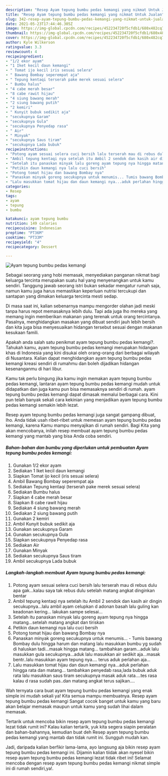 ```yaml
---
description: "Resep Ayam tepung bumbu pedas kemangi yang nikmat Untuk Jualan"
title: "Resep Ayam tepung bumbu pedas kemangi yang nikmat Untuk Jualan"
slug: 342-resep-ayam-tepung-bumbu-pedas-kemangi-yang-nikmat-untuk-jualan
date: 2021-05-23T17:44:46.305Z
image: https://img-global.cpcdn.com/recipes/452234720f5cfdb1/680x482cq70/ayam-tepung-bumbu-pedas-kemangi-foto-resep-utama.jpg
thumbnail: https://img-global.cpcdn.com/recipes/452234720f5cfdb1/680x482cq70/ayam-tepung-bumbu-pedas-kemangi-foto-resep-utama.jpg
cover: https://img-global.cpcdn.com/recipes/452234720f5cfdb1/680x482cq70/ayam-tepung-bumbu-pedas-kemangi-foto-resep-utama.jpg
author: Kyle Wilkerson
ratingvalue: 3.3
reviewcount: 4
recipeingredient:
- "1/2 ekor ayam"
- "1 Iket kecil daun kemangi"
- " Tomat ijo kecil iris sesuai selera"
- " Bawang Bombay seperempat aja"
- " Tepung kentaqi terserah pake merek sesuai selera"
- " Bumbu halus"
- "4 cabe merah besar"
- "8 cabe rawit hijau"
- "4 siung bawang merah"
- "2 siung bawang putih"
- "2 kemiri"
- " Kunyit bubuk sedikit aja"
- "secukupnya Garam"
- "secukupnya Gula"
- "secukupnya Penyedap rasa"
- " Air"
- " Minyak"
- "secukupnya Saus tiram"
- "secukupnya Lada bubuk"
recipeinstructions:
- "Potong ayam sesuai selera cuci bersih lalu terserah mau di rebus dulu apa gak...kalau saya tak rebus dulu setelah matang angkat dinginkan bentar"
- "Ambil tepung kentaqi nya setelah itu Ambil 2 sendok dan kasih air dingin secukupnya...lalu ambil ayam celupkan d adonan basah lalu guling kan keadonan kering... lakukan sampe selesai..."
- "Setelah itu panaskan minyak lalu goreng ayam tepung nya hingga matang...setelah matang angkat dan tiriskan"
- "Petikin daun kemangi nya lalu cuci bersih"
- "Potong tomat hijau dan bawang Bombay nya"
- "Panaskan minyak goreng secukupnya untuk menumis... Tumis bawang Bombay dulu hingga harum dan matang lalu masukkan bumbu yg sudah di haluskan tadi...masak hingga matang... tambahkan garam...aduk lalu masukkan gula secukupnya...aduk lalu masukkan air sedikit aja...masak bentr..lalu masukkan ayam tepung nya.... terus aduk perlahan aja..."
- "Lalu masukkan tomat hijau dan daun kemangi nya...aduk perlahan hingga rata dan matang... tambahkan penyedab rasa,lada bubuk aduk rata lalu masukkan saus tiram secukupnya masak aduk rata....tes rasa kalau d rasa sudah pas..dan matang angkat terus sajikan...."
categories:
- Resep
tags:
- ayam
- tepung
- bumbu

katakunci: ayam tepung bumbu 
nutrition: 149 calories
recipecuisine: Indonesian
preptime: "PT36M"
cooktime: "PT33M"
recipeyield: "4"
recipecategory: Dessert

---
```



![Ayam tepung bumbu pedas kemangi](https://img-global.cpcdn.com/recipes/452234720f5cfdb1/680x482cq70/ayam-tepung-bumbu-pedas-kemangi-foto-resep-utama.jpg)

Sebagai seorang yang hobi memasak, menyediakan panganan nikmat bagi keluarga tercinta merupakan suatu hal yang menyenangkan untuk kamu sendiri. Tanggung jawab seorang istri bukan sekadar mengatur rumah saja, namun kamu juga harus memastikan keperluan nutrisi tercukupi dan santapan yang dimakan keluarga tercinta mesti sedap.

Di masa  saat ini, kalian sebenarnya mampu mengorder olahan jadi meski tanpa harus repot memasaknya lebih dulu. Tapi ada juga lho mereka yang memang ingin memberikan makanan yang terenak untuk orang tercintanya. Pasalnya, menghidangkan masakan yang dibuat sendiri jauh lebih bersih dan kita juga bisa menyesuaikan hidangan tersebut sesuai dengan makanan kesukaan famili. 



Apakah anda salah satu penikmat ayam tepung bumbu pedas kemangi?. Tahukah kamu, ayam tepung bumbu pedas kemangi merupakan hidangan khas di Indonesia yang kini disukai oleh orang-orang dari berbagai wilayah di Nusantara. Kalian dapat menghidangkan ayam tepung bumbu pedas kemangi kreasi sendiri di rumahmu dan boleh dijadikan hidangan kesenanganmu di hari libur.

Kamu tak perlu bingung jika kamu ingin memakan ayam tepung bumbu pedas kemangi, lantaran ayam tepung bumbu pedas kemangi mudah untuk didapatkan dan juga kamu pun bisa memasaknya sendiri di rumah. ayam tepung bumbu pedas kemangi dapat dimasak memalui berbagai cara. Kini pun telah banyak sekali cara kekinian yang menjadikan ayam tepung bumbu pedas kemangi semakin lebih lezat.

Resep ayam tepung bumbu pedas kemangi juga sangat gampang dibuat, lho. Anda tidak usah ribet-ribet untuk memesan ayam tepung bumbu pedas kemangi, karena Kamu mampu menyajikan di rumah sendiri. Bagi Kita yang akan mencobanya, inilah resep membuat ayam tepung bumbu pedas kemangi yang mantab yang bisa Anda coba sendiri.

<!--inarticleads1-->

##### Bahan-bahan dan bumbu yang diperlukan untuk pembuatan Ayam tepung bumbu pedas kemangi:

1. Gunakan 1/2 ekor ayam
1. Sediakan 1 Iket kecil daun kemangi
1. Siapkan  Tomat ijo kecil (iris sesuai selera)
1. Ambil  Bawang Bombay seperempat aja
1. Sediakan  Tepung kentaqi (terserah pake merek sesuai selera)
1. Sediakan  Bumbu halus
1. Siapkan 4 cabe merah besar
1. Siapkan 8 cabe rawit hijau
1. Sediakan 4 siung bawang merah
1. Sediakan 2 siung bawang putih
1. Gunakan 2 kemiri
1. Ambil  Kunyit bubuk sedikit aja
1. Gunakan secukupnya Garam
1. Gunakan secukupnya Gula
1. Siapkan secukupnya Penyedap rasa
1. Sediakan  Air
1. Gunakan  Minyak
1. Sediakan secukupnya Saus tiram
1. Ambil secukupnya Lada bubuk




<!--inarticleads2-->

##### Langkah-langkah membuat Ayam tepung bumbu pedas kemangi:

1. Potong ayam sesuai selera cuci bersih lalu terserah mau di rebus dulu apa gak...kalau saya tak rebus dulu setelah matang angkat dinginkan bentar
1. Ambil tepung kentaqi nya setelah itu Ambil 2 sendok dan kasih air dingin secukupnya...lalu ambil ayam celupkan d adonan basah lalu guling kan keadonan kering... lakukan sampe selesai...
1. Setelah itu panaskan minyak lalu goreng ayam tepung nya hingga matang...setelah matang angkat dan tiriskan
1. Petikin daun kemangi nya lalu cuci bersih
1. Potong tomat hijau dan bawang Bombay nya
1. Panaskan minyak goreng secukupnya untuk menumis... - Tumis bawang Bombay dulu hingga harum dan matang lalu masukkan bumbu yg sudah di haluskan tadi...masak hingga matang... tambahkan garam...aduk lalu masukkan gula secukupnya...aduk lalu masukkan air sedikit aja...masak bentr..lalu masukkan ayam tepung nya.... terus aduk perlahan aja...
1. Lalu masukkan tomat hijau dan daun kemangi nya...aduk perlahan hingga rata dan matang... tambahkan penyedab rasa,lada bubuk aduk rata lalu masukkan saus tiram secukupnya masak aduk rata....tes rasa kalau d rasa sudah pas..dan matang angkat terus sajikan....




Wah ternyata cara buat ayam tepung bumbu pedas kemangi yang enak simple ini mudah sekali ya! Kita semua mampu membuatnya. Resep ayam tepung bumbu pedas kemangi Sangat cocok banget untuk kamu yang baru akan belajar memasak maupun untuk kamu yang sudah lihai dalam memasak.

Tertarik untuk mencoba bikin resep ayam tepung bumbu pedas kemangi lezat tidak rumit ini? Kalau kalian tertarik, yuk kita segera siapin peralatan dan bahan-bahannya, kemudian buat deh Resep ayam tepung bumbu pedas kemangi yang mantab dan tidak rumit ini. Sungguh mudah kan. 

Jadi, daripada kalian berfikir lama-lama, ayo langsung aja bikin resep ayam tepung bumbu pedas kemangi ini. Dijamin kalian tiidak akan nyesel bikin resep ayam tepung bumbu pedas kemangi lezat tidak ribet ini! Selamat mencoba dengan resep ayam tepung bumbu pedas kemangi nikmat simple ini di rumah sendiri,ya!.

